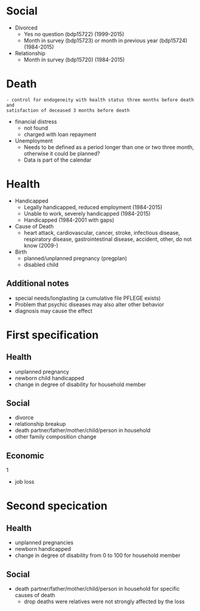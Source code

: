 
# Social

- Divorced
    - Yes no question (bdp15722) (1999-2015)
    - Month in survey (bdp15723) or month in previous year (bdp15724)
    (1984-2015)
- Relationship
    - Month in survey (bdp15720) (1984-2015)

# Death


    - control for endogeneity with health status three months before death and
    satisfaction of deceased 3 months before death
- financial distress
    - not found
    - charged with loan repayment
- Unemployment
    - Needs to be defined as a period longer than one or two three month,
    otherwise it could be planned?
    - Data is part of the calendar

# Health

- Handicapped
    - Legally handicapped, reduced employment (1984-2015)
    - Unable to work, severely handicapped (1984-2015)
    - Handicapped (1984-2001 with gaps)
- Cause of Death
    - heart attack, cardiovascular, cancer, stroke, infectious disease,
      respiratory disease, gastrointestinal disease, accident, other, do not
      know (2009-)
- Birth
    - planned/unplanned pregnancy (pregplan)
    - disabled child

## Additional notes

- special needs/longlasting (a cumulative file PFLEGE exists)
- Problem that psychic diseases may also alter other behavior
- diagnosis may cause the effect



# First specification

## Health

- unplanned pregnancy
- newborn child handicapped
- change in degree of disability for household member

## Social

- divorce
- relationship breakup
- death partner/father/mother/child/person in household
- other family composition change

## Economic
1
- job loss

# Second specication

## Health

- unplanned pregnancies
- newborn handicapped
- change in degree of disability from 0 to 100 for household member

## Social

- death partner/father/mother/child/person in household for specific causes of
death
    - drop deaths were relatives were not strongly affected by the loss